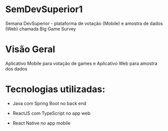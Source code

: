 # SemDevSuperior1
Semana DevSuperior - plataforma de votação (Mobile) e amostra de dados (Web) chamada Big Game Survey

# Visão Geral
Aplicativo Mobile para votação de games e Aplicativo Web para amostra dos dados

# Tecnologias utilizadas:
- Java com Spring Boot no back end

- ReactJS com TypeScript no app web

- React Native no app mobile
